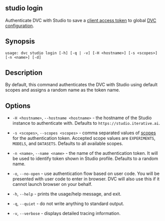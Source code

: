 ## studio login

Authenticate DVC with Studio to save a
[client access token](/doc/studio/user-guide/account-management#client-access-tokens)
to global [DVC configuration].

[dvc configuration]:
  /doc/user-guide/project-structure/configuration#config-file-locations

## Synopsis

```usage
usage: dvc studio login [-h] [-q | -v] [-H <hostname>] [-s <scopes>] [-n <name>] [-d]
```

## Description

By default, this command authenticates the DVC with Studio using default scopes
and assigns a random name as the token name.

## Options

- `-H <hostname>`, `--hostname <hostname>` - the hostname of the Studio instance
  to authenticate with. Defaults to `https://studio.iterative.ai`.

- `-s <scopes>`, `--scopes <scopes>` - comma separated values of
  [scopes](/doc/studio/user-guide/account-management#client-access-tokens) for
  the authentication token. Accepted scope values are `EXPERIMENTS`, `MODELS`,
  and `DATASETS`. Defaults to all available scopes.

- `-n <name>`, `--name <name>` - the name of the authentication token. It will
  be used to identify token shown in Studio profile. Defaults to a random name.

- `-o`, `--no-open` - use authentication flow based on user code. You will be
  presented with user code to enter in browser. DVC will also use this if it
  cannot launch browser on your behalf.

- `-h`, `--help` - prints the usage/help message, and exit.

- `-q`, `--quiet` - do not write anything to standard output.

- `-v`, `--verbose` - displays detailed tracing information.
